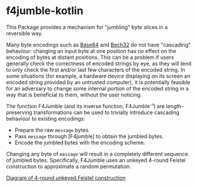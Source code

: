 # f4jumble-kotlin

 This Package provides a mechanism for "jumbling" byte slices in a reversible way.

 Many byte encodings such as [Base64] and [Bech32] do not have "cascading" behaviour:
 changing an input byte at one position has no effect on the encoding of bytes at
 distant positions. This can be a problem if users generally check the correctness of
 encoded strings by eye, as they will tend to only check the first and/or last few
 characters of the encoded string. In some situations (for example, a hardware device
 displaying on its screen an encoded string provided by an untrusted computer), it is
 potentially feasible for an adversary to change some internal portion of the encoded
 string in a way that is beneficial to them, without the user noticing.

 The function F4Jumble (and its inverse function, F4Jumble⁻¹) are length-preserving
 transformations can be used to trivially introduce cascading behaviour to existing
 encodings:
  
- Prepare the raw `message` bytes.
- Pass `message` through [F4jumble] to obtain the jumbled bytes.
- Encode the jumbled bytes with the encoding scheme.

 Changing any byte of `message` will result in a completely different sequence of
 jumbled bytes. Specifically, F4Jumble uses an unkeyed 4-round Feistel construction to
 approximate a random permutation.

 [Diagram of 4-round unkeyed Feistel construction](https:zips.z.cash/zip-0316-f4.png)

 [Base64]: https:en.wikipedia.org/wiki/Base64
 [Bech32]: https:github.com/bitcoin/bips/blob/master/bip-0173.mediawiki#Bech32

